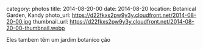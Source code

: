 category: photos 
title: 2014-08-20-00
date: 2014-08-20
location: Botanical Garden, Kandy
photo_url: https://d22fkxs2pw9y3y.cloudfront.net/2014-08-20-00.jpg
thumbnail_url: https://d22fkxs2pw9y3y.cloudfront.net/2014-08-20-00-thumbnail.webp

Eles tambem têm um jardim botanico ção 